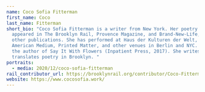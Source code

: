 ```yaml
---
name: Coco Sofia Fitterman
first_name: Coco
last_name: Fitterman
short_bio: "Coco Sofia Fitterman is a writer from New York. Her poetry has
  appeared in The Brooklyn Rail, Provence Magazine, and Brand-New-Life, among
  other publications. She has performed at Haus der Kulturen der Welt, MoMA PS1,
  American Medium, Printed Matter, and other venues in Berlin and NYC. She is
  the author of Say It With Flowers (Inpatient Press, 2017). She writes and
  translates poetry in Brooklyn. "
portraits:
  - media: 2020/12/coco-sofia-fitterman
rail_contributor_url: https://brooklynrail.org/contributor/Coco-Fitterman
website: https://www.cocosofia.work/
---
```

